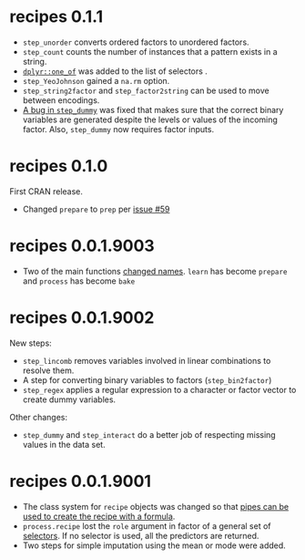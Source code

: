 # recipes 0.1.1

* `step_unorder` converts ordered factors to unordered factors. 
* `step_count` counts the number of instances that a pattern exists in a string. 
* [`dplyr::one_of`](https://github.com/topepo/recipes/issues/85) was added to the list of selectors .
* `step_YeoJohnson` gained a `na.rm` option.
* `step_string2factor` and `step_factor2string` can be used to move between encodings. 
* [A bug in `step_dummy`](https://github.com/topepo/recipes/issues/91) was fixed that makes sure that the correct binary variables are generated despite the levels or values of the incoming factor. Also, `step_dummy` now requires factor inputs. 

# recipes 0.1.0

First CRAN release. 

* Changed `prepare` to `prep` per [issue #59](https://github.com/topepo/recipes/issues/59)

# recipes 0.0.1.9003

 * Two of the main functions [changed names](https://github.com/topepo/recipes/issues/57). `learn` has become `prepare` and `process` has become `bake`


# recipes 0.0.1.9002

New steps:

  * `step_lincomb` removes variables involved in linear combinations to resolve them. 
  * A step for converting binary variables to factors (`step_bin2factor`)
  *  `step_regex` applies a regular expression to a character or factor vector to create dummy variables. 

Other changes: 

* `step_dummy` and `step_interact` do a better job of respecting missing values in the data set. 


# recipes 0.0.1.9001

* The class system for `recipe` objects was changed so that [pipes can be used to create the recipe with a formula](https://github.com/topepo/recipes/issues/46).
* `process.recipe` lost the `role` argument in factor of a general set of [selectors](https://topepo.github.io/recipes/articles/Selecting_Variables.html). If no selector is used, all the predictors are returned. 
* Two steps for simple imputation using the mean or mode were added. 
